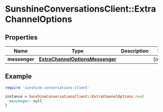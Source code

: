 # SunshineConversationsClient::ExtraChannelOptions

## Properties

| Name | Type | Description | Notes |
| ---- | ---- | ----------- | ----- |
| **messenger** | [**ExtraChannelOptionsMessenger**](ExtraChannelOptionsMessenger.md) |  | [optional] |

## Example

```ruby
require 'sunshine-conversations-client'

instance = SunshineConversationsClient::ExtraChannelOptions.new(
  messenger: null
)
```

